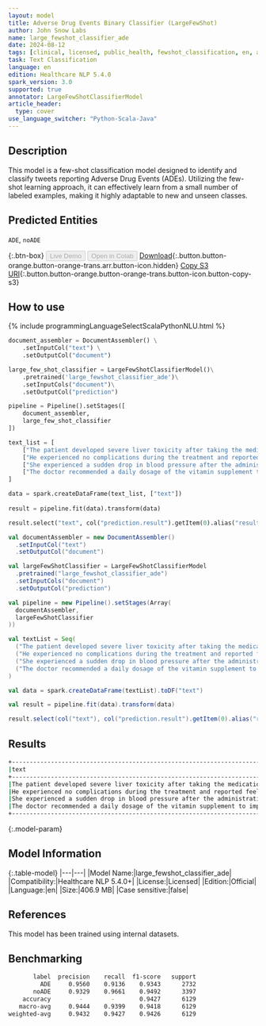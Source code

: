 ```yaml
---
layout: model
title: Adverse Drug Events Binary Classifier (LargeFewShot)
author: John Snow Labs
name: large_fewshot_classifier_ade
date: 2024-08-12
tags: [clinical, licensed, public_health, fewshot_classification, en, ade, classifier]
task: Text Classification
language: en
edition: Healthcare NLP 5.4.0
spark_version: 3.0
supported: true
annotator: LargeFewShotClassifierModel
article_header:
  type: cover
use_language_switcher: "Python-Scala-Java"
---
```


## Description

This model is a few-shot classification model designed to identify and classify tweets reporting Adverse Drug Events (ADEs). Utilizing the few-shot learning approach, it can effectively learn from a small number of labeled examples, making it highly adaptable to new and unseen classes.

## Predicted Entities

`ADE`, `noADE`

{:.btn-box}
<button class="button button-orange" disabled>Live Demo</button>
<button class="button button-orange" disabled>Open in Colab</button>
[Download](https://s3.amazonaws.com/auxdata.johnsnowlabs.com/clinical/models/large_fewshot_classifier_ade_en_5.4.0_3.0_1723469859173.zip){:.button.button-orange.button-orange-trans.arr.button-icon.hidden}
[Copy S3 URI](s3://auxdata.johnsnowlabs.com/clinical/models/large_fewshot_classifier_ade_en_5.4.0_3.0_1723469859173.zip){:.button.button-orange.button-orange-trans.button-icon.button-copy-s3}

## How to use



<div class="tabs-box" markdown="1">
{% include programmingLanguageSelectScalaPythonNLU.html %}
  
```python
document_assembler = DocumentAssembler() \
    .setInputCol("text") \
    .setOutputCol("document")

large_few_shot_classifier = LargeFewShotClassifierModel()\
    .pretrained('large_fewshot_classifier_ade')\
    .setInputCols("document")\
    .setOutputCol("prediction")

pipeline = Pipeline().setStages([
    document_assembler,
    large_few_shot_classifier
])

text_list = [
    ["The patient developed severe liver toxicity after taking the medication for three weeks"],
    ["He experienced no complications during the treatment and reported feeling much better."],
    ["She experienced a sudden drop in blood pressure after the administration of the new drug."],
    ["The doctor recommended a daily dosage of the vitamin supplement to improve her health."]
]

data = spark.createDataFrame(text_list, ["text"])
              
result = pipeline.fit(data).transform(data)

result.select("text", col("prediction.result").getItem(0).alias("result")).show(truncate=False)
```
```scala
val documentAssembler = new DocumentAssembler()
  .setInputCol("text")
  .setOutputCol("document")

val largeFewShotClassifier = LargeFewShotClassifierModel
  .pretrained("large_fewshot_classifier_ade")
  .setInputCols("document")
  .setOutputCol("prediction")

val pipeline = new Pipeline().setStages(Array(
  documentAssembler,
  largeFewShotClassifier
))

val textList = Seq(
  ("The patient developed severe liver toxicity after taking the medication for three weeks"),
  ("He experienced no complications during the treatment and reported feeling much better."),
  ("She experienced a sudden drop in blood pressure after the administration of the new drug."),
  ("The doctor recommended a daily dosage of the vitamin supplement to improve her health.")
)

val data = spark.createDataFrame(textList).toDF("text")

val result = pipeline.fit(data).transform(data)

result.select(col("text"), col("prediction.result").getItem(0).alias("result")).show(truncate = false)
```
</div>

## Results

```bash
+-----------------------------------------------------------------------------------------+------+
|text                                                                                     |result|
+-----------------------------------------------------------------------------------------+------+
|The patient developed severe liver toxicity after taking the medication for three weeks  |ADE   |
|He experienced no complications during the treatment and reported feeling much better.   |noADE |
|She experienced a sudden drop in blood pressure after the administration of the new drug.|ADE   |
|The doctor recommended a daily dosage of the vitamin supplement to improve her health.   |noADE |
+-----------------------------------------------------------------------------------------+------+
```

{:.model-param}
## Model Information

{:.table-model}
|---|---|
|Model Name:|large_fewshot_classifier_ade|
|Compatibility:|Healthcare NLP 5.4.0+|
|License:|Licensed|
|Edition:|Official|
|Language:|en|
|Size:|406.9 MB|
|Case sensitive:|false|

## References

This model has been trained using internal datasets.

## Benchmarking

```bash
       label  precision    recall  f1-score   support
         ADE     0.9560    0.9136    0.9343      2732
       noADE     0.9329    0.9661    0.9492      3397
    accuracy        -        -       0.9427      6129
   macro-avg     0.9444    0.9399    0.9418      6129
weighted-avg     0.9432    0.9427    0.9426      6129
```
